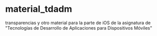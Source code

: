 material_tdadm
==============

transparencias  y otro material para la parte de iOS de la asignatura de "Tecnologías de Desarrollo de Aplicaciones para Dispositivos Móviles" 
